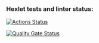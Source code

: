 ### Hexlet tests and linter status:
[![Actions Status](https://github.com/Alina-7/frontend-project-lvl1/actions/workflows/hexlet-check.yml/badge.svg)](https://github.com/Alina-7/frontend-project-lvl1/actions)

[![Quality Gate Status](https://sonarcloud.io/api/project_badges/measure?project=Alina-7_frontend-project-lvl1&metric=alert_status)](https://sonarcloud.io/summary/new_code?id=Alina-7_frontend-project-lvl1)